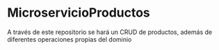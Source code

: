 
# MicroservicioProductos
A través de este repositorio se hará un CRUD de productos, además de diferentes operaciones propias del dominio
